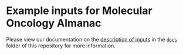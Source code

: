 # Example inputs for Molecular Oncology Almanac

Please view our documentation on the [description of inputs](/docs/description-of-inputs.md) in the [`docs`](/docs/) folder of this repository for more information.
